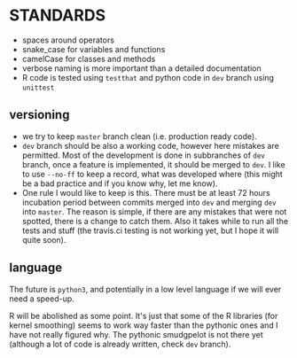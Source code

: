 # STANDARDS

- spaces around operators
- snake_case for variables and functions
- camelCase for classes and methods
- verbose naming is more important than a detailed documentation
- R code is tested using `testthat` and python code in `dev` branch using `unittest`

## versioning

- we try to keep `master` branch clean (i.e. production ready code).
- `dev` branch should be also a working code, however here mistakes are permitted. Most of the development is done in subbranches of `dev` branch, once a feature is implemented, it should be merged to `dev`. I like to use `--no-ff` to keep a record, what was developed where (this might be a bad practice and if you know why, let me know).
- One rule I would like to keep is this. There must be at least 72 hours incubation period between commits merged into `dev` and merging `dev` into `master`. The reason is simple, if there are any mistakes that were not spotted, there is a change to catch them. Also it takes while to run all the tests and stuff (the travis.ci testing is not working yet, but I hope it will quite soon).

## language

The future is `python3`, and potentially in a low level language if we will ever need a speed-up.

R will be abolished as some point. It's just that some of the R libraries (for kernel smoothing) seems to work way faster than the pythonic ones and I have not really figured why. The pythonic smudgpelot is not there yet (although a lot of code is already written, check `dev` branch).